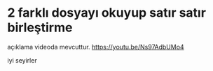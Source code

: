 # 2 farklı dosyayı okuyup satır satır birleştirme

açıklama videoda mevcuttur.
https://youtu.be/Ns97AdbUMo4

iyi seyirler
